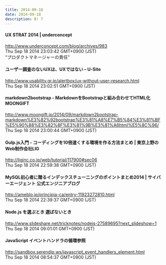 ```yaml
---
title: 2014-09-18
date: 2014-09-18
description: B! 7
---
```


#### UX STRAT 2014 | underconcept
http://www.underconcept.com/blog/archives/983<br>
Thu Sep 18 2014 23:03:42 GMT+0900 (JST)<br>
“プロダクトマネージャーの責任”


#### ユーザー調査のないUXは、UXではない – U-Site
http://www.usability.gr.jp/alertbox/ux-without-user-research.html<br>
Thu Sep 18 2014 23:02:51 GMT+0900 (JST)<br>


#### markdown2bootstrap - MarkdownをBootstrapと組み合わせてHTML化 MOONGIFT
http://www.moongift.jp/2014/09/markdown2bootstrap-markdown%E3%82%92bootstrap%E3%81%A8%E7%B5%84%E3%81%BF%E5%90%88%E3%82%8F%E3%81%9B%E3%81%A6html%E5%8C%96/<br>
Thu Sep 18 2014 23:00:44 GMT+0900 (JST)<br>


#### Gulp.js入門 - コーディングを10倍速くする環境を作る方法まとめ | 東京上野のWeb制作会社LIG
http://liginc.co.jp/web/tutorial/117900#sec06<br>
Thu Sep 18 2014 22:59:38 GMT+0900 (JST)<br>


#### MySQL初心者に贈るインデックスチューニングのポイントまとめ2014 | サイバーエージェント 公式エンジニアブログ
http://ameblo.jp/principia-ca/entry-11923272810.html<br>
Thu Sep 18 2014 22:39:37 GMT+0900 (JST)<br>


#### Node.js を選ぶとき 選ばないとき
http://www.slideshare.net/tricknotes/nodejs-27589695?next_slideshow=1<br>
Thu Sep 18 2014 09:01:01 GMT+0900 (JST)<br>


#### JavaScript イベントハンドラの循環参照
http://sandbox.serendip.ws/javascript_event_handlers_element.html<br>
Thu Sep 18 2014 08:54:37 GMT+0900 (JST)<br>


